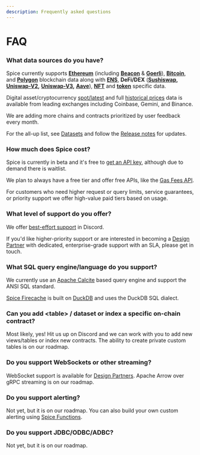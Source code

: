 ```yaml
---
description: Frequently asked questions
---
```


# FAQ

### What data sources do you have?

Spice currently supports [**Ethereum**](../reference/sql-query-tables/) (including [**Beacon**](../reference/sql-query-tables/goerli/beacon-chain-tables/) & [**Goerli**](../reference/sql-query-tables/goerli/)), [**Bitcoin**](../reference/sql-query-tables/bitcoin/), and [**Polygon**](../reference/sql-query-tables/polygon/) blockchain data along with [**ENS**](../reference/sql-query-tables/ethereum/token-tables-1/), **DeFi/DEX** ([**Sushiswap**](../reference/sql-query-tables/ethereum/sushiswap-tables/)**,** [**Uniswap-V2**](../reference/sql-query-tables/ethereum/uniswap-v2-tables/)**,** [**Uniswap-V3**](../reference/sql-query-tables/ethereum/uniswap-v2-tables/)**,** [**Aave**](../reference/sql-query-tables/ethereum/aave-v2-tables/)), [**NFT**](broken-reference) and [**token**](../reference/sql-query-tables/ethereum/token-tables/) specific data.

Digital asset/cryptocurrency [spot/latest](broken-reference) and full [historical prices](broken-reference) data is available from leading exchanges including Coinbase, Gemini, and Binance.

We are adding more chains and contracts prioritized by user feedback every month.

For the all-up list, see [Datasets](datasets.md) and follow the [Release notes](../reference/release-notes.md) for updates.

### How much does Spice cost?

Spice is currently in beta and it's free to [get an API key](https://spice.xyz), although due to demand there is waitlist.

We plan to always have a free tier and offer free APIs, like the [Gas Fees API](../api/ethereum/gas-fees.md).

For customers who need higher request or query limits, service guarantees, or priority support we  offer high-value paid tiers based on usage.

### What level of support do you offer?

We offer [best-effort support](https://github.com/spicehq/cloud-docs/blob/trunk/broken-reference/README.md) in Discord.

If you'd like higher-priority support or are interested in becoming a [Design Partner](https://www.craft.do/s/bgJFtYzSZwuFXD) with dedicated, enterprise-grade support with an SLA, please get in touch.

### What SQL query engine/language do you support?

We currently use an [Apache Calcite](https://calcite.apache.org/) based query engine and support the ANSI SQL standard.

[Spice Firecache](../reference/specifications/dataset-and-view-yaml-specification/firecache.md) is built on [DuckDB](https://duckdb.org/) and uses the DuckDB SQL dialect.

### Can you add \<table> / dataset or index a specific on-chain contract?

Most likely, yes! Hit us up on Discord and we can work with you to add new views/tables or index new contracts. The ability to create private custom tables is on our roadmap.

### Do you support WebSockets or other streaming?

WebSocket support is available for [Design Partners](https://www.craft.do/s/bgJFtYzSZwuFXD). Apache Arrow over gRPC streaming is on our roadmap.

### Do you support alerting?

Not yet, but it is on our roadmap. You can also build your own custom alerting using [Spice Functions](../portal/apps/spice-functions/).

### Do you support JDBC/ODBC/ADBC?

Not yet, but it is on our roadmap.

